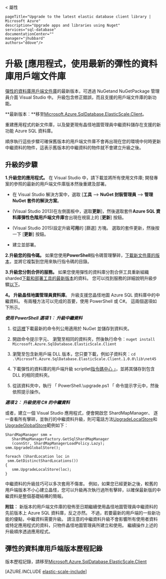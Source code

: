 < 屬性
    
    pageTitle="Upgrade to the latest elastic database client library | Microsoft Azure" 
    description="Upgrade apps and libraries using Nuget" 
    services="sql-database" 
    documentationCenter="" 
    manager="jhubbard" 
    authors="ddove"/>

<tags 
    ms.service="sql-database" 
    ms.workload="sql-database" 
    ms.tgt_pltfrm="na" 
    ms.devlang="na" 
    ms.topic="article" 
    ms.date="05/27/2016" 
    ms.author="ddove" />

# <a name="upgrade-an-app-to-use-the-latest-elastic-database-client-library"></a>升級 [應用程式，使用最新的彈性的資料庫用戶端文件庫

[彈性的資料庫用戶端文件庫](sql-database-elastic-database-client-library.md)的最新版本，可透過 NuGetand NuGetPackage 管理員介面 Visual Studio 中。 升級包含修正錯誤，而且支援的用戶端文件庫的新功能。

**最新版本︰**移至[Microsoft.Azure.SqlDatabase.ElasticScale.Client](https://www.nuget.org/packages/Microsoft.Azure.SqlDatabase.ElasticScale.Client/)。

重建應用程式的新文件庫，以及變更現有晶怪地圖管理員中繼資料儲存在支援的新功能 Azure SQL 資料庫。

順序執行這些步驟可確保舊版本的用戶端文件庫不會再出現在您的環境中何時更新中繼資料的物件，這表示舊版本的中繼資料的物件就不會建立升級之後。   

## <a name="upgrade-steps"></a>升級的步驟

**1.升級您的應用程式。** 在 Visual Studio 中，請下載並將所有使用文件庫; 開發專案的參照的最新的用戶端文件庫版本然後重建及部署。 

 * 在 Visual Studio 解決方案中，選取 [**工具** --> **NuGet 封裝管理員** -->  **管理 NuGet 套件的解決方案**。 
 * (Visual Studio 2013)在左側面板中，選取**更新**]，然後選取套件**Azure SQL 資料庫彈性色階用戶端文件庫**會出現在視窗上的 [**更新**] 按鈕。
 * (Visual Studio 2015)設定升級**可用**的 [篩選] 方塊。 選取的套件更新，然後按一下 [**更新**] 按鈕。
    
 
 * 建立並部署。 

**2.升級您的指令碼。** 如果您使用**PowerShell**指令碼管理擊碎，[下載新文件庫的版本](https://www.nuget.org/packages/Microsoft.Azure.SqlDatabase.ElasticScale.Client/)，並將它複製到您用來執行指令碼的目錄。 

**3.升級您分割合併的服務。** 如果您使用彈性的資料庫分割合併工具重新組織 sharded[下載和部署工具的最新版本](https://www.nuget.org/packages/Microsoft.Azure.SqlDatabase.ElasticScale.Service.SplitMerge/)的資料。 您可以找到服務的詳細說明升級步驟[以下](sql-database-elastic-scale-overview-split-and-merge.md)。 

**4。 升級晶怪地圖管理員資料庫**。 升級支援您晶怪地圖 Azure SQL 資料庫中的中繼資料。  有兩種方法可以完成的首要，使用 PowerShell 或 C#。 這兩個選項如下所示。

***使用 PowerShell 選項 1︰ 升級中繼資料***

1. 從[這裡](http://nuget.org/nuget.exe)下載最新的命令列公用適用於 NuGet 並儲存到資料夾。 

2. 開啟命令提示字元、 瀏覽至相同的資料夾，然後執行命令︰`nuget install Microsoft.Azure.SqlDatabase.ElasticScale.Client`

3. 瀏覽至包含新用戶端 DLL 版本，您只要下載，例如子資料夾︰`cd .\Microsoft.Azure.SqlDatabase.ElasticScale.Client.1.0.0\lib\net45`

4. 下載彈性的資料庫的用戶端升級 scriptlet[指令碼中心 」](https://gallery.technet.microsoft.com/scriptcenter/Azure-SQL-Database-Elastic-6442e6a9)，並將其儲存到包含 DLL 的相同資料夾。

5. 從該資料夾中，執行 「 PowerShell.\upgrade.ps1 「 命令提示字元中，然後依照提示操作。
 
***選項 2︰ 升級使用 C# 的中繼資料***

或者，建立一個 Visual Studio 應用程式，便會開啟您 ShardMapManager、 逐一查看所有擊碎，並執行的中繼資料升級，則可電話方法[UpgradeLocalStore](https://msdn.microsoft.com/library/azure/microsoft.azure.sqldatabase.elasticscale.shardmanagement.shardmapmanager.upgradelocalstore.aspx)和[UpgradeGlobalStore](https://msdn.microsoft.com/library/azure/microsoft.azure.sqldatabase.elasticscale.shardmanagement.shardmapmanager.upgradeglobalstore.aspx)範例如下︰ 

    ShardMapManager smm =
       ShardMapManagerFactory.GetSqlShardMapManager
       (connStr, ShardMapManagerLoadPolicy.Lazy); 
    smm.UpgradeGlobalStore(); 
    
    foreach (ShardLocation loc in
     smm.GetDistinctShardLocations()) 
    {   
       smm.UpgradeLocalStore(loc); 
    } 

中繼資料的升級技巧可以多次套用不傷害。 例如，如果您已經更新之後，較舊的用戶端版本不小心建立晶怪，您可以升級再次執行過所有擊碎，以確保最新版的中繼資料是整個基礎結構的簡報。 

**附註︰** 新版本的用戶端文件庫的發佈至日期繼續使用晶怪地圖管理員中繼資料的先前版本上 Azure SQL 資料庫，反之亦然。   不過，若要最新的用戶端的一些新功能的優點，中繼資料需要升級。   請注意的中繼資料升級不會影響所有使用者資料或特定應用程式的資料，只物件晶怪地圖管理員所建立和使用。  繼續操作上述的升級順序透過應用程式。 

## <a name="elastic-database-client-version-history"></a>彈性的資料庫用戶端版本歷程記錄 

版本歷程記錄，請移至[Microsoft.Azure.SqlDatabase.ElasticScale.Client](https://www.nuget.org/packages/Microsoft.Azure.SqlDatabase.ElasticScale.Client/)


[AZURE.INCLUDE [elastic-scale-include](../../includes/elastic-scale-include.md)]  


<!--Image references-->
[1]:./media/sql-database-elastic-scale-upgrade-client-library/nuget-upgrade.png
 